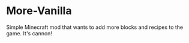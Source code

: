 # More-Vanilla
Simple Minecraft mod that wants to add more blocks and recipes to the game. It's cannon!
